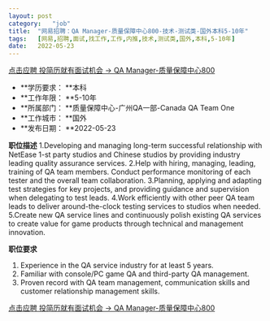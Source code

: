 ```yaml
---
layout:	post
category:	"job"
title:	"网易招聘：QA Manager-质量保障中心800-技术-测试类-国外本科5-10年"
tags:	[网易,招聘,面试,找工作,工作,内推,技术,测试类,国外,本科,5-10年]
date:	2022-05-23
---
```


[点击应聘 投简历就有面试机会 -> QA Manager-质量保障中心800](http://mobile.bole.netease.com/bole/boleDetail?id=40022&employeeId=346f03c3cda5f04c&key=all)



- **学历要求： **本科
- **工作年限： **5-10年
- **所属部门： **质量保障中心-广州QA一部-Canada QA Team One
- **工作城市： **国外
- **发布日期： **2022-05-23



**职位描述**
1.Developing and managing long-term successful relationship with NetEase 1-st party studios and Chinese studios by providing industry leading quality assurance services.
2.Help with hiring, managing, leading, training of QA team members. Conduct performance monitoring of each tester and the overall team collaboration.
3.Planning, applying and adapting test strategies for key projects, and providing guidance and supervision when delegating to test leads.
4.Work efficiently with other peer QA team leads to deliver around-the-clock testing services to studios when needed.
5.Create new QA service lines and continuously polish existing QA services to create value for game products through technical and management innovation.



**职位要求**
1. Experience in the QA service industry for at least 5 years.
2. Familiar with console/PC game QA and third-party QA management.
3. Proven record with QA team management, communication skills and customer relationship management skills.



[点击应聘 投简历就有面试机会 -> QA Manager-质量保障中心800](http://mobile.bole.netease.com/bole/boleDetail?id=40022&employeeId=346f03c3cda5f04c&key=all)